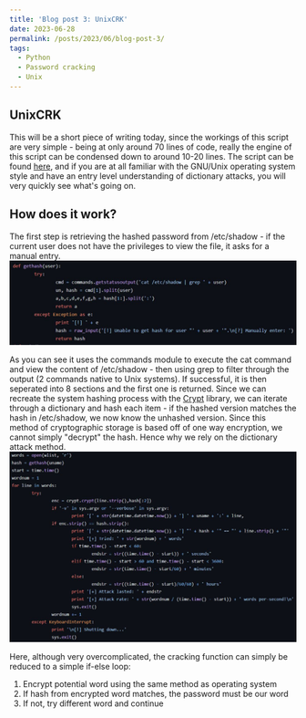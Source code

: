 ```yaml
---
title: 'Blog post 3: UnixCRK'
date: 2023-06-28
permalink: /posts/2023/06/blog-post-3/
tags:
  - Python
  - Password cracking
  - Unix
---
```



UnixCRK
------

This will be a short piece of writing today, since the workings of this script are very simple - being at only around 70 lines of code, really the engine of this script can be condensed down to around 10-20 lines.
The script can be found [here](https://github.com/j-4ck/unixcrk), and if you are at all familiar with the GNU/Unix operating system style and have an entry level understanding of dictionary attacks, you will very quickly see what's going on.


How does it work?
------
The first step is retrieving the hashed password from /etc/shadow - if the current user does not have the privileges to view the file, it asks for a manual entry.
![gethash function](/images/unixcrk1.JPG)

As you can see it uses the commands module to execute the cat command and view the content of /etc/shadow - then using grep to filter through the output (2 commands native to Unix systems). If successful, it is then seperated into 8 sections and the first one is returned.
Since we can recreate the system hashing process with the [Crypt](https://docs.python.org/3/library/crypt.html) library, we can iterate through a dictionary and hash each item - if the hashed version matches the hash in /etc/shadow, we now know the unhashed version. Since this method of cryptographic storage is based off of one way encryption, we cannot simply "decrypt" the hash.
Hence why we rely on the dictionary attack method.
![cracking function](/images/unixcrk2.JPG)

Here, although very overcomplicated, the cracking function can simply be reduced to a simple if-else loop:
1. Encrypt potential word using the same method as operating system
1. If hash from encrypted word matches, the password must be our word
1. If not, try different word and continue
